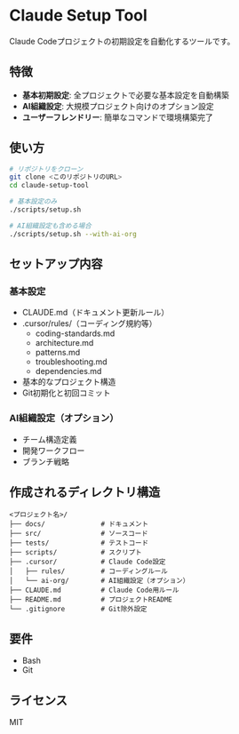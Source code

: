 # Claude Setup Tool

Claude Codeプロジェクトの初期設定を自動化するツールです。

## 特徴

- **基本初期設定**: 全プロジェクトで必要な基本設定を自動構築
- **AI組織設定**: 大規模プロジェクト向けのオプション設定
- **ユーザーフレンドリー**: 簡単なコマンドで環境構築完了

## 使い方

```bash
# リポジトリをクローン
git clone <このリポジトリのURL>
cd claude-setup-tool

# 基本設定のみ
./scripts/setup.sh

# AI組織設定も含める場合
./scripts/setup.sh --with-ai-org
```

## セットアップ内容

### 基本設定
- CLAUDE.md（ドキュメント更新ルール）
- .cursor/rules/（コーディング規約等）
  - coding-standards.md
  - architecture.md
  - patterns.md
  - troubleshooting.md
  - dependencies.md
- 基本的なプロジェクト構造
- Git初期化と初回コミット

### AI組織設定（オプション）
- チーム構造定義
- 開発ワークフロー
- ブランチ戦略

## 作成されるディレクトリ構造

```
<プロジェクト名>/
├── docs/              # ドキュメント
├── src/               # ソースコード
├── tests/             # テストコード
├── scripts/           # スクリプト
├── .cursor/           # Claude Code設定
│   ├── rules/         # コーディングルール
│   └── ai-org/        # AI組織設定（オプション）
├── CLAUDE.md          # Claude Code用ルール
├── README.md          # プロジェクトREADME
└── .gitignore         # Git除外設定
```

## 要件

- Bash
- Git

## ライセンス

MIT